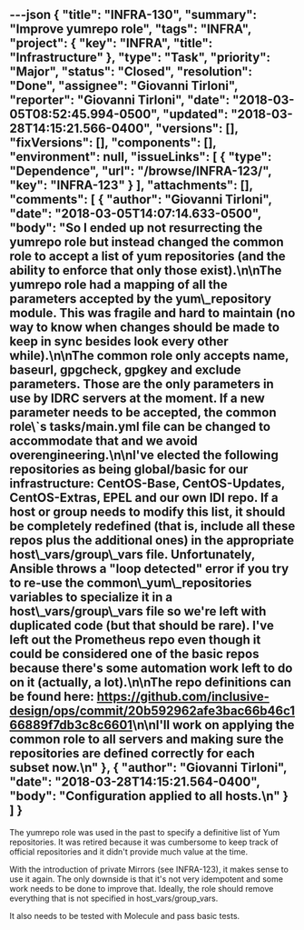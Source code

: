 ---json
{
  "title": "INFRA-130",
  "summary": "Improve yumrepo role",
  "tags": "INFRA",
  "project": {
    "key": "INFRA",
    "title": "Infrastructure"
  },
  "type": "Task",
  "priority": "Major",
  "status": "Closed",
  "resolution": "Done",
  "assignee": "Giovanni Tirloni",
  "reporter": "Giovanni Tirloni",
  "date": "2018-03-05T08:52:45.994-0500",
  "updated": "2018-03-28T14:15:21.566-0400",
  "versions": [],
  "fixVersions": [],
  "components": [],
  "environment": null,
  "issueLinks": [
    {
      "type": "Dependence",
      "url": "/browse/INFRA-123/",
      "key": "INFRA-123"
    }
  ],
  "attachments": [],
  "comments": [
    {
      "author": "Giovanni Tirloni",
      "date": "2018-03-05T14:07:14.633-0500",
      "body": "So I ended up not resurrecting the yumrepo role but instead changed the common role to accept a list of yum repositories (and the ability to enforce that only those exist).\n\nThe yumrepo role had a mapping of all the parameters accepted by the yum\\_repository module. This was fragile and hard to maintain (no way to know when changes should be made to keep in sync besides look every other while).\n\nThe common role only accepts name, baseurl, gpgcheck, gpgkey and exclude parameters. Those are the only parameters in use by IDRC servers at the moment. If a new parameter needs to be accepted, the common role\\`s tasks/main.yml file can be changed to accommodate that and we avoid overengineering.\n\nI've elected the following repositories as being global/basic for our infrastructure: CentOS-Base, CentOS-Updates, CentOS-Extras, EPEL and our own IDI repo. If a host or group needs to modify this list, it should be completely redefined (that is, include all these repos plus the additional ones) in the appropriate host\\_vars/group\\_vars file. Unfortunately, Ansible throws a \"loop detected\" error if you try to re-use the common\\_yum\\_repositories variables to specialize it in a host\\_vars/group\\_vars file so we're left with duplicated code (but that should be rare). I've left out the Prometheus repo even though it could be considered one of the basic repos because there's some automation work left to do on it (actually, a lot).\n\nThe repo definitions can be found here: <https://github.com/inclusive-design/ops/commit/20b592962afe3bac66b46c166889f7db3c8c6601>\n\nI'll work on applying the common role to all servers and making sure the repositories are defined correctly for each subset now.\n"
    },
    {
      "author": "Giovanni Tirloni",
      "date": "2018-03-28T14:15:21.564-0400",
      "body": "Configuration applied to all hosts.\n"
    }
  ]
}
---
The yumrepo role was used in the past to specify a definitive list of Yum repositories. It was retired because it was cumbersome to keep track of official repositories and it didn't provide much value at the time.

With the introduction of private Mirrors (see INFRA-123), it makes sense to use it again. The only downside is that it's not very idempotent and some work needs to be done to improve that. Ideally, the role should remove everything that is not specified in host\_vars/group\_vars.

It also needs to be tested with Molecule and pass basic tests.

        